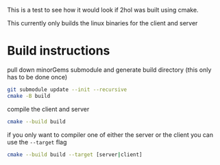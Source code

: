 This is a test to see how it would look if 2hol was built using cmake.

This currently only builds the linux binaries for the client and server

# Build instructions
pull down minorGems submodule and generate build directory (this only has to be done once)
```sh
git submodule update --init --recursive
cmake -B build
```

compile the client and server
```sh
cmake --build build
```

if you only want to compiler one of either the server or the client you can use the `--target` flag
```sh
cmake --build build --target [server|client]
```

